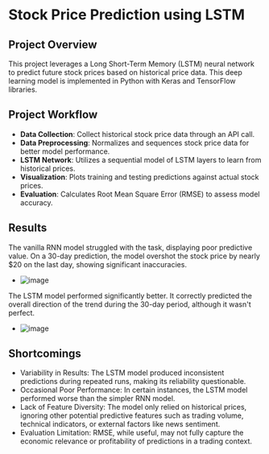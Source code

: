 # Stock Price Prediction using LSTM

## Project Overview
This project leverages a Long Short-Term Memory (LSTM) neural network to predict future stock prices based on historical price data. This deep learning model is implemented in Python with Keras and TensorFlow libraries.

## Project Workflow
- **Data Collection**: Collect historical stock price data through an API call.
- **Data Preprocessing**: Normalizes and sequences stock price data for better model performance.
- **LSTM Network**: Utilizes a sequential model of LSTM layers to learn from historical prices.
- **Visualization**: Plots training and testing predictions against actual stock prices.
- **Evaluation**: Calculates Root Mean Square Error (RMSE) to assess model accuracy.

## Results
The vanilla RNN model struggled with the task, displaying poor predictive value.
On a 30-day prediction, the model overshot the stock price by nearly $20 on the last day, showing significant inaccuracies.
- ![image](https://github.com/user-attachments/assets/1c183199-778c-4793-b737-e614aa951458)

The LSTM model performed significantly better.
It correctly predicted the overall direction of the trend during the 30-day period, although it wasn't perfect.
- ![image](https://github.com/user-attachments/assets/998a8478-0811-4573-85f7-42ee5c6da4ce)

## Shortcomings 
- Variability in Results: The LSTM model produced inconsistent predictions during repeated runs, making its reliability questionable.
- Occasional Poor Performance: In certain instances, the LSTM model performed worse than the simpler RNN model.
- Lack of Feature Diversity: The model only relied on historical prices, ignoring other potential predictive features such as trading volume, technical indicators, or external factors like news sentiment.
- Evaluation Limitation: RMSE, while useful, may not fully capture the economic relevance or profitability of predictions in a trading context.

